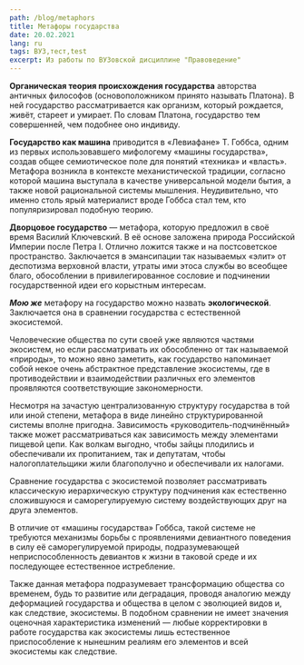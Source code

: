 ```yaml
---
path: /blog/metaphors
title: Метафоры государства
date: 20.02.2021
lang: ru
tags: ВУЗ,тест,test
excerpt: Из работы по ВУЗовской дисциплине "Правоведение"
---
```


**Органическая теория происхождения государства** авторства античных философов
\(основоположником принято называть Платона\). В ней государство рассматривается
как организм, который рождается, живёт, стареет и умирает. По словам Платона,
государство тем совершенней, чем подобнее оно индивиду.

**Государство как машина** приводится в «Левиафане» Т. Гоббса, одним из первых
использовавшего мифологему «машины государства», создав общее семиотическое поле
для понятий «техника» и «власть». Метафора возникла в контексте механистической
традиции, согласно которой машина выступала в качестве универсальной модели
бытия, а также новой рациональной системы мышления. Неудивительно, что именно
столь ярый материалист вроде Гоббса стал тем, кто популяризировал подобную
теорию.

**Дворцовое государство** — метафора, которую предложил в своё время Василий
Ключевский. В её основе заложена природа Российской Империи после Петра I.
Отлично ложится также и на постсоветское пространство. Заключается в эмансипации
так называемых «элит» от деспотизма верховной власти, утраты ими этоса службы во
всеобщее благо, обособлении в привилегированное сословие и подчинении
государственной идеи его корыстным интересам.

**_Мою же_** метафору на государство можно назвать **экологической**.
Заключается она в сравнении государства с естественной экосистемой.

Человеческие общества по сути своей уже являются частями экосистем, но если
рассматривать их обособленно от так называемой «природы», то можно явно
заметить, как государство напоминает собой некое очень абстрактное представление
экосистемы, где в противодействии и взаимодействии различных его элементов
проявляются соответствующие закономерности.

Несмотря на зачастую централизованную структуру государства в той или иной
степени, метафора в виде линейно структурированной системы вполне пригодна.
Зависимость «руководитель\-подчинённый» также может рассматриваться как
зависимость между элементами пищевой цепи. Как волкам выгодно, чтобы зайцы
плодились и обеспечивали их пропитанием, так и депутатам, чтобы
налогоплательщики жили благополучно и обеспечивали их налогами.

Сравнение государства с экосистемой позволяет рассматривать классическую
иерархическую структуру подчинения как естественно сложившуюся и
саморегулируемую систему воздействующих друг на друга элементов.

В отличие от «машины государства» Гоббса, такой системе не требуются механизмы
борьбы с проявлениями девиантного поведения в силу её саморегулируемой природы,
подразумевающей неприспособленность девиантов к жизни в таковой среде и их
последующее естественное истребление.

Также данная метафора подразумевает трансформацию общества со временем, будь то
развитие или деградация, проводя аналогию между деформацией государства и
общества в целом с эволюцией видов и, как следствие, экосистемы. В подобном
сравнении не имеет значения оценочная характеристика изменений — любые
корректировки в работе государства как экосистемы лишь естественное
приспособление к нынешним реалиям его элементов и всей экосистемы как следствие.
